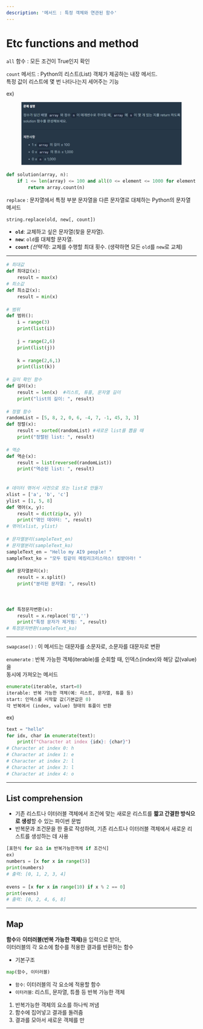 ```yaml
---
description: '메서드 : 특정 객체와 연관된 함수'
---
```


# Etc functions and method

`all` 함수 : 모든 조건이 True인지 확인

`count` 메서드 : Python의 리스트(List) 객체가 제공하는 내장 메서드. \
특정 값이 리스트에 몇 번 나타나는지 세어주는 기능

ex)&#x20;

<figure><img src="../../../.gitbook/assets/image (3) (1).png" alt=""><figcaption></figcaption></figure>

```python
def solution(array, n):
    if 1 <= len(array) <= 100 and all(0 <= element <= 1000 for element in array) and 0 <= n <= 1000:
        return array.count(n)
```

`replace` : 문자열에서 특정 부분 문자열을 다른 문자열로 대체하는 Python의 문자열 메서드

```python
string.replace(old, new[, count]) 
```

* **`old`**: 교체하고 싶은 문자열(찾을 문자열).
* **`new`**: `old`를 대체할 문자열.
* **`count`** _(선택적)_: 교체를 수행할 최대 횟수. (생략하면 모든 `old`를 `new`로 교체)

***

```python
# 최대값
def 최대값(x):
    result = max(x)
# 최소값    
def 최소값(x):
    result = min(x)
    
# 범위
def 범위():
    i = range(3)
    print(list(i))
    
    j = range(2,6)
    print(list(j))
    
    k = range(2,6,1)
    print(list(k))
    
# 길이 확인 함수
def 길이(x):
    result = len(x)  #리스트, 튜플, 문자열 길이
    print("list의 길이: ", result)
    
# 정렬 함수
randomList = [5, 8, 2, 0, 6, -4, 7, -1, 45, 3, 3]
def 정렬(x):
    result = sorted(randomList) #새로운 list를 뽑을 때
    print("정렬된 list: ", result)

# 역순
def 역순(x):
    result = list(reversed(randomList))
    print("역순된 list: ", result)
    

# 데이터 엮어서 사전으로 또는 list로 만들기
xlist = ['a', 'b', 'c']
ylist = [1, 5, 8]
def 엮어(x, y):
    result = dict(zip(x, y))
    print("엮인 데이터: ", result)
# 엮어(xlist, ylist)

# 문자열분리(sampleText_en)
# 문자열분리(sampleText_ko)
sampleText_en = "Hello my AI9 people! "
sampleText_ko = "모두 킹같이 메킹리크리스마스! 킹받아라! "

def 문자열분리(x):
    result = x.split()
    print("분리된 문자열: ", result)



def 특정문자변환(x):
    result = x.replace('킹','')
    print("특정 문자가 제거됨: ", result)
# 특정문자변환(sampleText_ko)
```

***

`swapcase()` : 이 메서드는 대문자를 소문자로, 소문자를 대문자로 변환

`enumerate` : 반복 가능한 객체(iterable)를 순회할 때, 인덱스(index)와 해당 값(value)을 \
&#x20;                          동시에 가져오는 메서드

```python
enumerate(iterable, start=0)
iterable: 반복 가능한 객체(예: 리스트, 문자열, 튜플 등)
start: 인덱스를 시작할 값(기본값은 0)
각 반복에서 (index, value) 형태의 튜플이 반환
```

ex)

```python
text = "hello"
for idx, char in enumerate(text):
    print(f"Character at index {idx}: {char}")
# Character at index 0: h
# Character at index 1: e
# Character at index 2: l
# Character at index 3: l
# Character at index 4: o
```

***

## List comprehension

* 기존 리스트나 이터러블 객체에서 조건에 맞는 새로운 리스트를 **짧고 간결한 방식으로 생성**할 수 있는 파이썬 문법
* 반복문과 조건문을 한 줄로 작성하여, 기존 리스트나 이터러블 객체에서 새로운 리스트를 생성하는 데 사용

```python
[표현식 for 요소 in 반복가능한객체 if 조건식]
ex)
numbers = [x for x in range(5)]
print(numbers)
# 출력: [0, 1, 2, 3, 4]

evens = [x for x in range(10) if x % 2 == 0]
print(evens)
# 출력: [0, 2, 4, 6, 8]
```

***

## Map

**함수**와 **이터러블(반복 가능한 객체)**&#xC744; 입력으로 받아, \
이터러블의 각 요소에 함수를 적용한 결과를 반환하는 함수

* 기본구조

```python
map(함수, 이터러블)
```

* `함수`: 이터러블의 각 요소에 적용할 함수
* `이터러블`: 리스트, 문자열, 튜플 등 반복 가능한 객체

1. 반복가능한 객체의 요소를 하나씩 꺼냄
2. 함수에 집어넣고 결과를 돌려줌
3. 결과를 모아서 새로운 객체를 만











